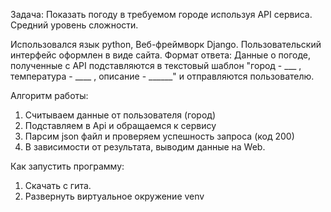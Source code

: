 Задача: Показать погоду в требуемом городе используя API сервиса.
Средний уровень сложности.

Использовался язык python, Веб-фреймворк Django.
Пользовательский интерфейс оформлен в виде сайта.
Формат ответа: Данные о погоде, полученные с API подставляются в  текстовый шаблон "город - ___ , температура - ____ , описание - ______" и отправляются пользователю.


Алгоритм работы:

1. Считываем данные от пользователя (город)
2. Подставляем в Api и обращаемся к сервису
3. Парсим json файл и проверяем успешность запроса (код 200)
4. В зависимости от результата, выводим данные на Web.

Как запустить программу:

1. Скачать с гита.
2. Развернуть виртуальное окружение venv

